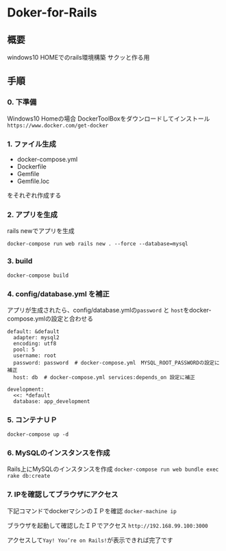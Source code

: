 # Doker-for-Rails
## 概要
windows10 HOMEでのrails環境構築
サクッと作る用

## 手順
### 0. 下準備
Windows10 Homeの場合
DockerToolBoxをダウンロードしてインストール
`https://www.docker.com/get-docker`

### 1. ファイル生成
- docker-compose.yml
- Dockerfile
- Gemfile
- Gemfile.loc

をそれぞれ作成する

### 2. アプリを生成
rails newでアプリを生成

`docker-compose run web rails new . --force --database=mysql`

### 3. build
`docker-compose build`

### 4. config/database.yml を補正
アプリが生成されたら、config/database.ymlの`password` と `host`をdocker-compose.ymlの設定と合わせる

```
default: &default
  adapter: mysql2
  encoding: utf8
  pool: 5
  username: root
  password: password  # docker-compose.yml　MYSQL_ROOT_PASSWORDの設定に補正
  host: db  # docker-compose.yml services:depends_on 設定に補正

development:
  <<: *default
  database: app_development
```

### 5. コンテナＵＰ
`docker-compose up -d`

### 6. MySQLのインスタンスを作成
Rails上にMySQLのインスタンスを作成
`docker-compose run web bundle exec rake db:create`

### 7. IPを確認してブラウザにアクセス
下記コマンドでdockerマシンのＩＰを確認
`docker-machine ip`

ブラウザを起動して確認したＩＰでアクセス
`http://192.168.99.100:3000`

アクセスして`Yay! You’re on Rails!`が表示できれば完了です